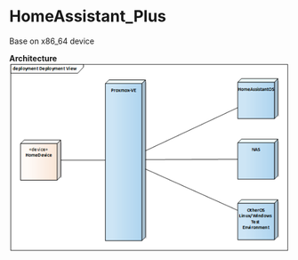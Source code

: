 <!--
 * @FilePath: \undefinedd:\git\HomeAssistant_Plus\README.md
 * @brief: 
 * @details: 
 * @author: Lews Hammond
 * @Date: 2023-03-26 15:19:12
 * @LastEditTime: 2023-04-12 16:06:52
 * @LastEditors: Lews Hammond
-->
# HomeAssistant_Plus
Base on x86_64 device

**Architecture**
![Alt](Architecture.png)
